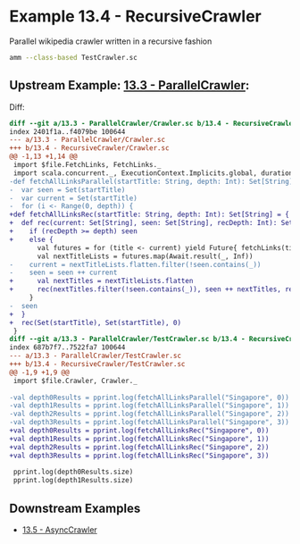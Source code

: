 # Example 13.4 - RecursiveCrawler
Parallel wikipedia crawler written in a recursive fashion

```bash
amm --class-based TestCrawler.sc
```

## Upstream Example: [13.3 - ParallelCrawler](https://github.com/handsonscala/handsonscala/tree/v1/examples/13.3%20-%20ParallelCrawler):
Diff:
```diff
diff --git a/13.3 - ParallelCrawler/Crawler.sc b/13.4 - RecursiveCrawler/Crawler.sc
index 2401f1a..f4079be 100644
--- a/13.3 - ParallelCrawler/Crawler.sc	
+++ b/13.4 - RecursiveCrawler/Crawler.sc	
@@ -1,13 +1,14 @@
 import $file.FetchLinks, FetchLinks._
 import scala.concurrent._, ExecutionContext.Implicits.global, duration.Duration.Inf
-def fetchAllLinksParallel(startTitle: String, depth: Int): Set[String] = {
-  var seen = Set(startTitle)
-  var current = Set(startTitle)
-  for (i <- Range(0, depth)) {
+def fetchAllLinksRec(startTitle: String, depth: Int): Set[String] = {
+  def rec(current: Set[String], seen: Set[String], recDepth: Int): Set[String] = {
+    if (recDepth >= depth) seen
+    else {
       val futures = for (title <- current) yield Future{ fetchLinks(title) }
       val nextTitleLists = futures.map(Await.result(_, Inf))
-    current = nextTitleLists.flatten.filter(!seen.contains(_))
-    seen = seen ++ current
+      val nextTitles = nextTitleLists.flatten
+      rec(nextTitles.filter(!seen.contains(_)), seen ++ nextTitles, recDepth + 1)
     }
-  seen
+  }
+  rec(Set(startTitle), Set(startTitle), 0)
 }
diff --git a/13.3 - ParallelCrawler/TestCrawler.sc b/13.4 - RecursiveCrawler/TestCrawler.sc
index 687b7f7..7522fa7 100644
--- a/13.3 - ParallelCrawler/TestCrawler.sc	
+++ b/13.4 - RecursiveCrawler/TestCrawler.sc	
@@ -1,9 +1,9 @@
 import $file.Crawler, Crawler._
 
-val depth0Results = pprint.log(fetchAllLinksParallel("Singapore", 0))
-val depth1Results = pprint.log(fetchAllLinksParallel("Singapore", 1))
-val depth2Results = pprint.log(fetchAllLinksParallel("Singapore", 2))
-val depth3Results = pprint.log(fetchAllLinksParallel("Singapore", 3))
+val depth0Results = pprint.log(fetchAllLinksRec("Singapore", 0))
+val depth1Results = pprint.log(fetchAllLinksRec("Singapore", 1))
+val depth2Results = pprint.log(fetchAllLinksRec("Singapore", 2))
+val depth3Results = pprint.log(fetchAllLinksRec("Singapore", 3))
 
 pprint.log(depth0Results.size)
 pprint.log(depth1Results.size)
```
## Downstream Examples

- [13.5 - AsyncCrawler](https://github.com/handsonscala/handsonscala/tree/v1/examples/13.5%20-%20AsyncCrawler)
